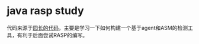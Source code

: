 # java rasp study

代码来源于[园长的代码][1]，主要是学习一下如何构建一个基于agent和ASM的检测工具，有利于后面尝试RASP的编写。

[1]: https://github.com/anbai-inc/javaweb-expression